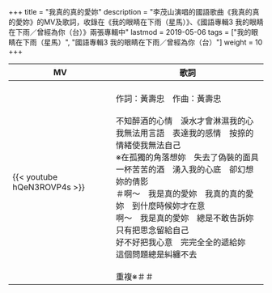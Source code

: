 +++
title = "我真的真的愛妳"
description = "李茂山演唱的國語歌曲《我真的真的愛妳》的MV及歌詞，收錄在《我的眼睛在下雨（星馬）》、《國語專輯3 我的眼睛在下雨／曾經為你（台）》兩張專輯中"
lastmod = 2019-05-06
tags = ["我的眼睛在下雨（星馬）", "國語專輯3 我的眼睛在下雨／曾經為你（台）"]
weight = 10
+++


MV  | 歌詞  
--------------|-------
{{< youtube hQeN3ROVP4s >}}|<br/>作詞：黃壽忠　作曲：黃壽忠<br/><br/>不知醉酒的心情　淚水才會淋濕我的心<br/>我無法用言語　表達我的感情　按捺的情緒使我無法自己<br/>※在孤獨的角落想妳　失去了偽裝的面具<br/>一杯苦苦的酒　湧入我的心底　卻幻想妳的倩影<br/>＃啊～　我是真的愛妳　我真的真的愛妳　到什麼時候妳才在意<br/>啊～　我是真的愛妳　總是不敢告訴妳　只有把思念留給自己<br/>好不好把我心意　完完全全的遞給妳　這個問題總是糾纏不去<br/><br/>重複※＃＃